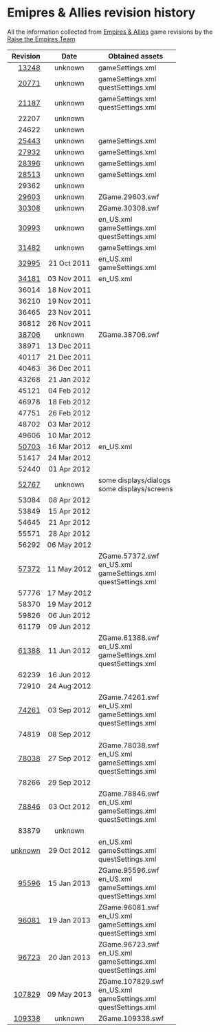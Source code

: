 # Emipres & Allies revision history
All the information collected from [Empires &amp; Allies](https://empiresandallies.fandom.com/wiki/Empires_%26_Allies_Wiki/Main_2) game revisions by the [Raise the Empires Team](https://www.github.com/AcidCaos/raisetheempires/#readme)

| Revision                       |    Date     | Obtained assets |
|-------------------------------:|:-----------:|--------|
|  [13248](assets/13248)         | unknown     | gameSettings.xml |
|  [20771](assets/20771)         | unknown     | gameSettings.xml </br> questSettings.xml |
|  [21187](assets/21187)         | unknown     | gameSettings.xml </br> questSettings.xml |
|  22207                         | unknown     | |
|  24622                         | unknown     | |
|  [25443](assets/25443)         | unknown     | gameSettings.xml |
|  [27932](assets/27932)         | unknown     | gameSettings.xml |
|  [28396](assets/28396)         | unknown     | gameSettings.xml |
|  [28513](assets/28513)         | unknown     | gameSettings.xml |
|  29362                         | unknown     | |
|  [29603](assets/29603)         | unknown     | ZGame.29603.swf |
|  [30308](assets/30308)         | unknown     | ZGame.30308.swf |
|  [30993](assets/30993)         | unknown     | en_US.xml </br> gameSettings.xml </br> questSettings.xml |
|  [31482](assets/31482)         | unknown     | gameSettings.xml |
|  [32995](assets/32995)         | 21 Oct 2011 | en_US.xml </br> gameSettings.xml |
|  [34181](assets/34181)         | 03 Nov 2011 | en_US.xml |
|  36014                         | 18 Nov 2011 | |
|  36210                         | 19 Nov 2011 | |
|  36465                         | 23 Nov 2011 | |
|  36812                         | 26 Nov 2011 | |
|  [38706](assets/38706)         | unknown     | ZGame.38706.swf |
|  38971                         | 13 Dec 2011 | |
|  40117                         | 21 Dec 2011 | |
|  40463                         | 36 Dec 2011 | |
|  43268                         | 21 Jan 2012 | |
|  45121                         | 04 Feb 2012 | |
|  46978                         | 18 Feb 2012 | |
|  47751                         | 26 Feb 2012 | |
|  48702                         | 03 Mar 2012 | |
|  49606                         | 10 Mar 2012 | |
|  [50703](assets/50703)         | 16 Mar 2012 | en_US.xml |
|  51417                         | 24 Mar 2012 | |
|  52440                         | 01 Apr 2012 | |
|  [52767](assets/52767)         | unknown     | some displays/dialogs </br> some displays/screens |
|  53084                         | 08 Apr 2012 | |
|  53849                         | 15 Apr 2012 | |
|  54645                         | 21 Apr 2012 | |
|  55571                         | 28 Apr 2012 | |
|  56292                         | 06 May 2012 | |
|  [57372](assets/57372)         | 11 May 2012 | ZGame.57372.swf </br> en_US.xml </br> gameSettings.xml </br> questSettings.xml |
|  57776                         | 17 May 2012 | |
|  58370                         | 19 May 2012 | |
|  59826                         | 06 Jun 2012 | |
|  61179                         | 09 Jun 2012 | |
|  [61388](assets/61388)         | 11 Jun 2012 | ZGame.61388.swf </br> en_US.xml </br> gameSettings.xml </br> questSettings.xml |
|  62239                         | 16 Jun 2012 | |
|  72910                         | 24 Aug 2012 | |
|  [74261](assets/74261)         | 03 Sep 2012 | ZGame.74261.swf </br> en_US.xml </br> gameSettings.xml </br> questSettings.xml |
|  74819                         | 08 Sep 2012 | |
|  [78038](assets/78038)         | 27 Sep 2012 | ZGame.78038.swf </br> en_US.xml </br> gameSettings.xml </br> questSettings.xml |
|  78266                         | 29 Sep 2012 | |
|  [78846](assets/78846)         | 03 Oct 2012 | ZGame.78846.swf </br> en_US.xml </br> gameSettings.xml </br> questSettings.xml |
|  83879                         | unknown     | |
|  [unknown](unknown/29_Oct_2012)| 29 Oct 2012 | en_US.xml </br> gameSettings.xml </br> questSettings.xml |
|  [95596](assets/95596)         | 15 Jan 2013 | ZGame.95596.swf </br> en_US.xml </br> gameSettings.xml </br> questSettings.xml |
|  [96081](assets/96081)         | 19 Jan 2013 | ZGame.96081.swf </br> en_US.xml </br> gameSettings.xml </br> questSettings.xml |
|  [96723](assets/96723)         | 20 Jan 2013 | ZGame.96723.swf </br> en_US.xml </br> gameSettings.xml </br> questSettings.xml |
|  [107829](assets/107829)       | 09 May 2013 | ZGame.107829.swf </br> en_US.xml </br> gameSettings.xml </br> questSettings.xml |
|  [109338](assets/109338)       | unknown     | ZGame.109338.swf |